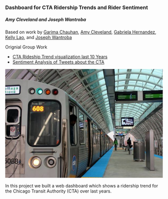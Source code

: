 ### Dashboard for CTA Ridership Trends and Rider Sentiment 
##### Amy Cleveland and Joseph Wantroba
Based on work by
[Garima Chauhan](https://github.com/GarimaChauhan16),
[Amy Cleveland](https://github.com/),
[Gabriela Hernandez](https://github.com/gaby614),
[Kelly Lao](https://github.com/Kellylao325), and
[Joseph Wantroba](https://github.com/jwantrob)

Orignial Group Work
* [CTA Rideship Trend visualization last 10 Years](https://github.com/Atchub1)
* [Sentiment Analysis of Tweets about the CTA](https://github.com/Atchub1/Project_3)

![Cottage Grove Train](https://github.com/Atchub1/CTAProject/blob/master/Images/CottageGrove.JPG)

In this project we built a web dashboard which shows a ridership trend for the Chicago Transit Authority (CTA) over last years.
